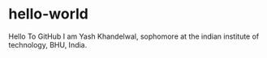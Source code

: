 # hello-world
Hello To GitHub
I am Yash Khandelwal, sophomore at the indian institute of technology, BHU, India. 

